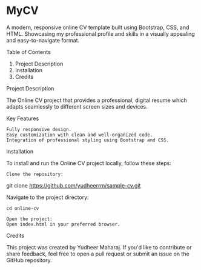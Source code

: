 # MyCV
A modern, responsive online CV template built using Bootstrap, CSS, and HTML. Showcasing my professional profile and skills in a visually appealing and easy-to-navigate format.

Table of Contents

 1.   Project Description
 2.   Installation
 3.   Credits

Project Description

The Online CV project that provides a professional, digital resume which adapts seamlessly to different screen sizes and devices. 

Key Features

    Fully responsive design.
    Easy customization with clean and well-organized code.
    Integration of professional styling using Bootstrap and CSS.

Installation

To install and run the Online CV project locally, follow these steps:

    Clone the repository:

git clone https://github.com/yudheerrm/sample-cv.git

Navigate to the project directory:

    cd online-cv

    Open the project:
    Open index.html in your preferred browser.


Credits

This project was created by Yudheer Maharaj. If you'd like to contribute or share feedback, feel free to open a pull request or submit an issue on the GitHub repository.
